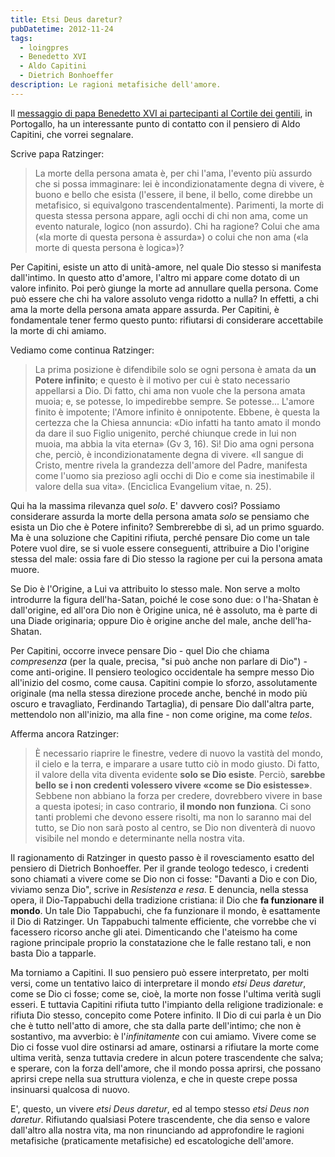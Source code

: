 ```yaml
---
title: Etsi Deus daretur?
pubDatetime: 2012-11-24
tags: 
  - loingpres
  - Benedetto XVI
  - Aldo Capitini
  - Dietrich Bonhoeffer
description: Le ragioni metafisiche dell'amore.
---
```


Il [messaggio di papa Benedetto XVI ai partecipanti al Cortile dei gentili](http://magisterobenedettoxvi.blogspot.it/2012/11/il-papa-al-cortile-dei-gentili-in.html), in Portogallo, ha un interessante punto di contatto con il pensiero di Aldo Capitini, che vorrei segnalare.

Scrive papa Ratzinger:

> La morte della persona amata è, per chi l'ama, l'evento più assurdo che si possa immaginare: lei è incondizionatamente degna di vivere, è buono e bello che esista (l'essere, il bene, il bello, come direbbe un metafisico, si equivalgono trascendentalmente). Parimenti, la morte di questa stessa persona appare, agli occhi di chi non ama, come un evento naturale, logico (non assurdo). Chi ha ragione? Colui che ama («la morte di questa persona è assurda») o colui che non ama («la morte di questa persona è logica»)?

Per Capitini, esiste un atto di unità-amore, nel quale Dio stesso si manifesta dall'intimo. In questo atto d'amore, l'altro mi appare come dotato di un valore infinito. Poi però giunge la morte ad annullare quella persona. Come può essere che chi ha valore assoluto venga ridotto a nulla? In effetti, a chi ama la morte della persona amata appare assurda. Per Capitini, è fondamentale tener fermo questo punto: rifiutarsi di considerare accettabile la morte di chi amiamo.

Vediamo come continua Ratzinger:

> La prima posizione è difendibile solo se ogni persona è amata da **un Potere infinito**; e questo è il motivo per cui è stato necessario appellarsi a Dio. Di fatto, chi ama non vuole che la persona amata muoia; e, se potesse, lo impedirebbe sempre. Se potesse... L'amore finito è impotente; l'Amore infinito è onnipotente. Ebbene, è questa la certezza che la Chiesa annuncia: «Dio infatti ha tanto amato il mondo da dare il suo Figlio unigenito, perché chiunque crede in lui non muoia, ma abbia la vita eterna» (Gv 3, 16). Sì! Dio ama ogni persona che, perciò, è incondizionatamente degna di vivere. «Il sangue di Cristo, mentre rivela la grandezza dell'amore del Padre, manifesta come l'uomo sia prezioso agli occhi di Dio e come sia inestimabile il valore della sua vita». (Enciclica Evangelium vitae, n. 25).

Qui ha la massima rilevanza quel _solo_. E' davvero così? Possiamo considerare assurda la morte della persona amata _solo_ se pensiamo che esista un Dio che è Potere infinito? Sembrerebbe di sì, ad un primo sguardo. Ma è una soluzione che Capitini rifiuta, perché pensare Dio come un tale Potere vuol dire, se si vuole essere conseguenti, attribuire a Dio l'origine stessa del male: ossia fare di Dio stesso la ragione per cui la persona amata muore.

Se Dio è l'Origine, a Lui va attribuito lo stesso male. Non serve a molto introdurre la figura dell'ha-Satan, poiché le cose sono due: o l'ha-Shatan è dall'origine, ed all'ora Dio non è Origine unica, né è assoluto, ma è parte di una Diade originaria; oppure Dio è origine anche del male, anche dell'ha-Shatan.

Per Capitini, occorre invece pensare Dio - quel Dio che chiama _compresenza_ (per la quale, precisa, "si può anche non parlare di Dio") - come anti-origine. Il pensiero teologico occidentale ha sempre messo Dio all'inizio del cosmo, come causa. Capitini compie lo sforzo, assolutamente originale (ma nella stessa direzione procede anche, benché in modo più oscuro e travagliato, Ferdinando Tartaglia), di pensare Dio dall'altra parte, mettendolo non all'inizio, ma alla fine - non come origine, ma come _telos_.

Afferma ancora Ratzinger:

> È necessario riaprire le finestre, vedere di nuovo la vastità del mondo, il cielo e la terra, e imparare a usare tutto ciò in modo giusto. Di fatto, il valore della vita diventa evidente **solo se Dio esiste**. Perciò, **sarebbe bello se i non credenti volessero vivere «come se Dio esistesse»**. Sebbene non abbiano la forza per credere, dovrebbero vivere in base a questa ipotesi; in caso contrario, **il mondo non funziona**. Ci sono tanti problemi che devono essere risolti, ma non lo saranno mai del tutto, se Dio non sarà posto al centro, se Dio non diventerà di nuovo visibile nel mondo e determinante nella nostra vita.

Il ragionamento di Ratzinger in questo passo è il rovesciamento esatto del pensiero di Dietrich Bonhoeffer. Per il grande teologo tedesco, i credenti sono chiamati a vivere come se Dio non ci fosse: "Davanti a Dio e con Dio, viviamo senza Dio", scrive in _Resistenza e resa_. E denuncia, nella stessa opera, il Dio-Tappabuchi della tradizione cristiana: il Dio che **fa funzionare il mondo**. Un tale Dio Tappabuchi, che fa funzionare il mondo, è esattamente il Dio di Ratzinger. Un Tappabuchi talmente efficiente, che vorrebbe che vi facessero ricorso anche gli atei. Dimenticando che l'ateismo ha come ragione principale proprio la constatazione che le falle restano tali, e non basta Dio a tapparle.

Ma torniamo a Capitini. Il suo pensiero può essere interpretato, per molti versi, come un tentativo laico di interpretare il mondo _etsi Deus daretur_, come se Dio ci fosse; come se, cioè, la morte non fosse l'ultima verità sugli esseri. E tuttavia Capitini rifiuta tutto l'impianto della religione tradizionale: e rifiuta Dio stesso, concepito come Potere infinito. Il Dio di cui parla è un Dio che è tutto nell'atto di amore, che sta dalla parte dell'intimo; che non è sostantivo, ma avverbio: è l'_infinitamente_ con cui amiamo. Vivere come se Dio ci fosse vuol dire ostinarsi ad amare, ostinarsi a rifiutare la morte come ultima verità, senza tuttavia credere in alcun potere trascendente che salva; e sperare, con la forza dell'amore, che il mondo possa aprirsi, che possano aprirsi crepe nella sua struttura violenza, e che in queste crepe possa insinuarsi qualcosa di nuovo.

E', questo, un vivere _etsi Deus daretur_, ed al tempo stesso _etsi Deus non daretur_. Rifiutando qualsiasi Potere trascendente, che dia senso e valore dall'altro alla nostra vita, ma non rinunciando ad approfondire le ragioni metafisiche (praticamente metafisiche) ed escatologiche dell'amore.
